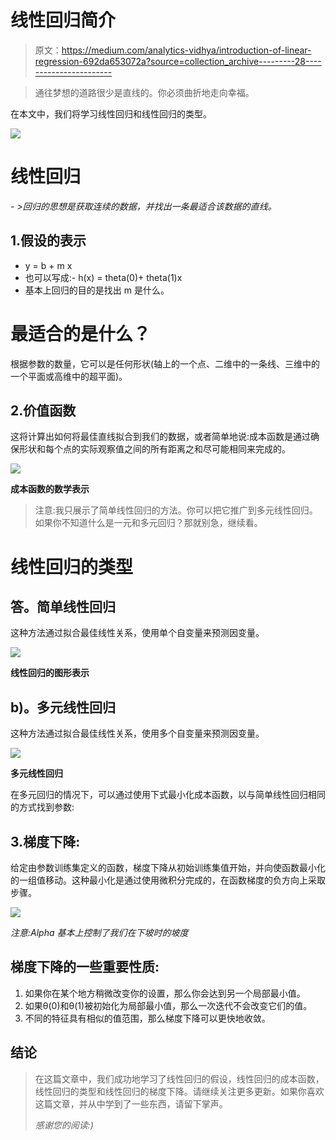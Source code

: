# 线性回归简介

> 原文：<https://medium.com/analytics-vidhya/introduction-of-linear-regression-692da653072a?source=collection_archive---------28----------------------->

> 通往梦想的道路很少是直线的。你必须曲折地走向幸福。

在本文中，我们将学习线性回归和线性回归的类型。

![](img/c96bd83f281e61db2c7d6e32b9ab571d.png)

# **线性回归**

*- >回归的思想是获取连续的数据，并找出一条最适合该数据的直线。*

## 1.假设的表示

*   y = b + m x
*   也可以写成:- h(x) = theta(0)+ theta(1)x
*   基本上回归的目的是找出 m 是什么。

# 最适合的是什么？

根据参数的数量，它可以是任何形状(轴上的一个点、二维中的一条线、三维中的一个平面或高维中的超平面)。

## 2.价值函数

这将计算出如何将最佳直线拟合到我们的数据，或者简单地说:成本函数是通过确保形状和每个点的实际观察值之间的所有距离之和尽可能相同来完成的。

![](img/76667cf0e1bcb11b140f3e6596897319.png)

**成本函数的数学表示**

> 注意:我只展示了简单线性回归的方法。你可以把它推广到多元线性回归。如果你不知道什么是一元和多元回归？那就别急，继续看。

# **线性回归的类型**

## **答。简单线性回归**

这种方法通过拟合最佳线性关系，使用单个自变量来预测因变量。

![](img/4572460bdfc0782c1d26e9db2634c1c5.png)

**线性回归的图形表示**

## b)。多元线性回归

这种方法通过拟合最佳线性关系，使用多个自变量来预测因变量。

![](img/285285d499bb7b374290ef7fb7ef49a0.png)

**多元线性回归**

在多元回归的情况下，可以通过使用下式最小化成本函数，以与简单线性回归相同的方式找到参数:

## 3.梯度下降:

给定由参数训练集定义的函数，梯度下降从初始训练集值开始，并向使函数最小化的一组值移动。这种最小化是通过使用微积分完成的，在函数梯度的负方向上采取步骤。

![](img/7f67e3db614a0f77b01b74ecf4e3c068.png)

*注意:Alpha 基本上控制了我们在下坡时的坡度*

## **梯度下降的一些重要性质:**

1.  如果你在某个地方稍微改变你的设置，那么你会达到另一个局部最小值。
2.  如果θ(0)和θ(1)被初始化为局部最小值，那么一次迭代不会改变它们的值。
3.  不同的特征具有相似的值范围，那么梯度下降可以更快地收敛。

## 结论

> 在这篇文章中，我们成功地学习了线性回归的假设，线性回归的成本函数，线性回归的类型和线性回归的梯度下降。请继续关注更多更新。如果你喜欢这篇文章，并从中学到了一些东西，请留下掌声。
> 
> *感谢您的阅读:)*
